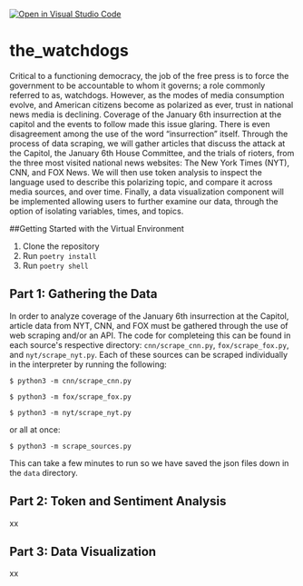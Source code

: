[![Open in Visual Studio Code](https://classroom.github.com/assets/open-in-vscode-c66648af7eb3fe8bc4f294546bfd86ef473780cde1dea487d3c4ff354943c9ae.svg)](https://classroom.github.com/online_ide?assignment_repo_id=9910330&assignment_repo_type=AssignmentRepo)

<h1>the_watchdogs</h1>

Critical to a functioning democracy, the job of the free press is to force the government to be accountable to whom it governs; a role commonly referred to as, watchdogs. However, as the modes of media consumption evolve, and American citizens become as polarized as ever, trust in national news media is declining. Coverage of the January 6th insurrection at the capitol and the events to follow made this issue glaring. There is even disagreement among the use of the word “insurrection” itself. Through the process of data scraping, we will gather articles that discuss the attack at the Capitol, the January 6th House Committee, and the trials of rioters, from the three most visited national news websites: The New York Times (NYT), CNN, and FOX News. We will then use token analysis to inspect the language used to describe this polarizing topic, and compare it across media sources, and over time. Finally, a data visualization component will be implemented allowing users to further examine our data, through the option of isolating variables, times, and topics.

##Getting Started with the Virtual Environment

1. Clone the repository
2. Run ``poetry install`` 
3. Run ``poetry shell`` 

## Part 1: Gathering the Data

In order to analyze coverage of the January 6th insurrection at the Capitol, article data from NYT, CNN, and FOX must be gathered through the use of web scraping and/or an API. The code for completeing this can be found in each source's respective directory: ``cnn/scrape_cnn.py``, ``fox/scrape_fox.py``, and ``nyt/scrape_nyt.py``. Each of these sources can be scraped individually in the interpreter by running the following:

``$ python3 -m cnn/scrape_cnn.py``

``$ python3 -m fox/scrape_fox.py``

``$ python3 -m nyt/scrape_nyt.py`` 

or all at once:

``$ python3 -m scrape_sources.py``

This can take a few minutes to run so we have saved the json files down in the ``data`` directory.

## Part 2: Token and Sentiment Analysis

xx

## Part 3: Data Visualization

xx
